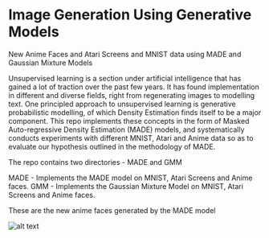 # Image Generation Using Generative Models
New Anime Faces and Atari Screens and MNIST data using MADE and Gaussian Mixture Models

Unsupervised learning is a section under artificial intelligence that has gained a lot of traction over the past few years. It has found implementation in different and diverse fields, right from regenerating images to modelling text. One principled approach to unsupervised learning is generative probabilistic modelling, of which Density Estimation finds itself to be a major component. This repo implements these concepts in the form of Masked Auto-regressive Density Estimation (MADE) models, and systematically conducts experiments with different MNIST, Atari and Anime data so as to evaluate our hypothesis outlined in the methodology of MADE.

The repo contains two directories - MADE and GMM 

MADE - Implements the MADE model on MNIST, Atari Screens and Anime faces.
GMM - Implements the Gaussian Mixture Model on MNIST, Atari Screens and Anime faces.

These are the new anime faces generated by the MADE model 

![alt text](https://github.com/rogengeo/ImageGeneration/blob/master/Anime_Faces_MADE.png)





